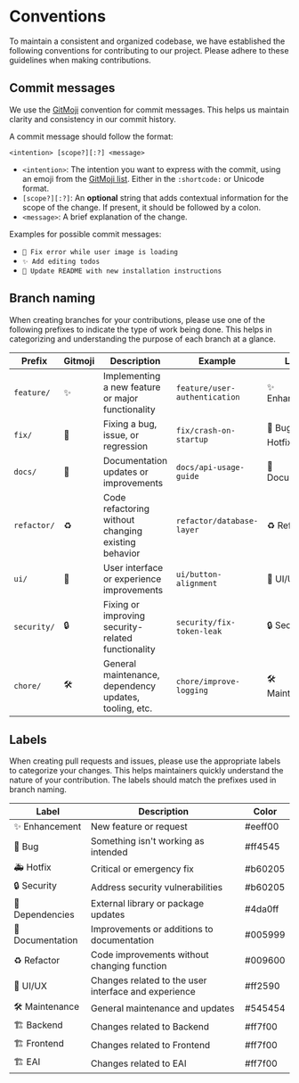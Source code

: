 # Conventions

To maintain a consistent and organized codebase, we have established the following conventions for contributing to our project. Please adhere to these
guidelines when making contributions.

## Commit messages

We use the [GitMoji](https://gitmoji.dev/) convention for commit messages. This helps us maintain clarity and consistency in our commit history.

A commit message should follow the format:

```text
<intention> [scope?][:?] <message>
```

- `<intention>`: The intention you want to express with the commit, using an emoji from the [GitMoji list](https://gitmoji.dev/). Either in the `:shortcode:` or
  Unicode format.
- `[scope?][:?]`: An **optional** string that adds contextual information for the scope of the change. If present, it should be followed by a colon.
- `<message>`: A brief explanation of the change.

Examples for possible commit messages:

- `🐛 Fix error while user image is loading`
- `✨ Add editing todos`
- `📝 Update README with new installation instructions`

## Branch naming

When creating branches for your contributions, please use one of the following prefixes to indicate the type of work being done. This helps in categorizing and
understanding the purpose of each branch at a glance.

| Prefix      | Gitmoji | Description                                            | Example                       | Labels             |
| ----------- | ------- | ------------------------------------------------------ | ----------------------------- | ------------------ |
| `feature/`  | ✨      | Implementing a new feature or major functionality      | `feature/user-authentication` | ✨ Enhancement     |
| `fix/`      | 🐛      | Fixing a bug, issue, or regression                     | `fix/crash-on-startup`        | 🐛 Bug, 🚑️ Hotfix |
| `docs/`     | 📝      | Documentation updates or improvements                  | `docs/api-usage-guide`        | 📝 Documentation   |
| `refactor/` | ♻️      | Code refactoring without changing existing behavior    | `refactor/database-layer`     | ♻️ Refactor        |
| `ui/`       | 💄      | User interface or experience improvements              | `ui/button-alignment`         | 💄 UI/UX           |
| `security/` | 🔒️     | Fixing or improving security-related functionality     | `security/fix-token-leak`     | 🔒️ Security       |
| `chore/`    | 🛠️      | General maintenance, dependency updates, tooling, etc. | `chore/improve-logging`       | 🛠️ Maintenance     |

## Labels

When creating pull requests and issues, please use the appropriate labels to categorize your changes. This helps maintainers quickly understand the nature of
your contribution. The labels should match the prefixes used in branch naming.

| Label            | Description                                          | Color   |
| ---------------- | ---------------------------------------------------- | ------- |
| ✨ Enhancement   | New feature or request                               | #eeff00 |
| 🐛 Bug           | Something isn't working as intended                  | #ff4545 |
| 🚑️ Hotfix       | Critical or emergency fix                            | #b60205 |
| 🔒️ Security     | Address security vulnerabilities                     | #b60205 |
| 📌 Dependencies  | External library or package updates                  | #4da0ff |
| 📝 Documentation | Improvements or additions to documentation           | #005999 |
| ♻️ Refactor      | Code improvements without changing function          | #009600 |
| 💄 UI/UX         | Changes related to the user interface and experience | #ff2590 |
| 🛠️ Maintenance   | General maintenance and updates                      | #545454 |
| 🏗️ Backend       | Changes related to Backend                           | #ff7f00 |
| 🏗️ Frontend      | Changes related to Frontend                          | #ff7f00 |
| 🏗️ EAI           | Changes related to EAI                               | #ff7f00 |
